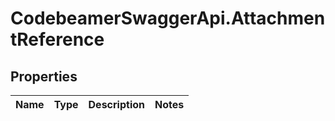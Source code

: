 # CodebeamerSwaggerApi.AttachmentReference

## Properties
Name | Type | Description | Notes
------------ | ------------- | ------------- | -------------

